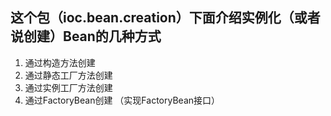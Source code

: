 ## 这个包（ioc.bean.creation）下面介绍实例化（或者说创建）Bean的几种方式
1. 通过构造方法创建
2. 通过静态工厂方法创建
3. 通过实例工厂方法创建
4. 通过FactoryBean创建 （实现FactoryBean接口）